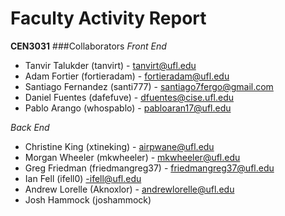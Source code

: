 Faculty Activity Report
================================
**CEN3031**
###Collaborators
*Front End*
   - Tanvir Talukder (tanvirt) - tanvirt@ufl.edu
   - Adam Fortier (fortieradam) - fortieradam@ufl.edu
   - Santiago Fernandez (santi777) - santiago7fergo@gmail.com
   - Daniel Fuentes (dafefuve) - dfuentes@cise.ufl.edu
   - Pablo Arango (whospablo) - pabloaran17@ufl.edu

*Back End*
   - Christine King (xtineking) - airpwane@ufl.edu
   - Morgan Wheeler (mkwheeler) - mkwheeler@ufl.edu
   - Greg Friedman (friedmangreg37) - friedmangreg37@ufl.edu
   - Ian Fell (ifell0) -ifell@ufl.edu
   - Andrew Lorelle (Aknoxlor) - andrewlorelle@ufl.edu
   - Josh Hammock (joshammock)

